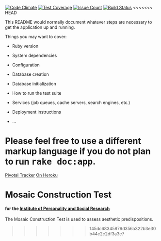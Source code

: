 [![Code Climate](https://codeclimate.com/github/Pojostick/ipsr-mosaic/badges/gpa.svg)](https://codeclimate.com/github/Pojostick/ipsr-mosaic)
[![Test Coverage](https://codeclimate.com/github/Pojostick/ipsr-mosaic/badges/coverage.svg)](https://codeclimate.com/github/Pojostick/ipsr-mosaic)
[![Issue Count](https://codeclimate.com/github/Pojostick/ipsr-mosaic/badges/issue_count.svg)](https://codeclimate.com/github/Pojostick/ipsr-mosaic)
[![Build Status](https://travis-ci.org/Pojostick/ipsr-mosaic.svg?branch=master)](https://travis-ci.org/Pojostick/ipsr-mosaic)
<<<<<<< HEAD

This README would normally document whatever steps are necessary to get the
application up and running.

Things you may want to cover:

* Ruby version

* System dependencies

* Configuration

* Database creation

* Database initialization

* How to run the test suite

* Services (job queues, cache servers, search engines, etc.)

* Deployment instructions

* ...


Please feel free to use a different markup language if you do not plan to run
<tt>rake doc:app</tt>.
=======
[Pivotal Tracker](https://www.pivotaltracker.com/n/projects/1886701)
[On Heroku](http://ipsr-mosaic.herokuapp.com/)

# Mosaic Construction Test
#### for the [Institute of Personality and Social Research](http://ipsr.berkeley.edu/)

The Mosaic Construction Test is used to assess aesthetic predispositions.

>>>>>>> 145dc68345879d356a322b3e30b44c2c2df3a3e7
